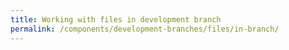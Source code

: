 ```yaml
---
title: Working with files in development branch
permalink: /components/development-branches/files/in-branch/
---
```

